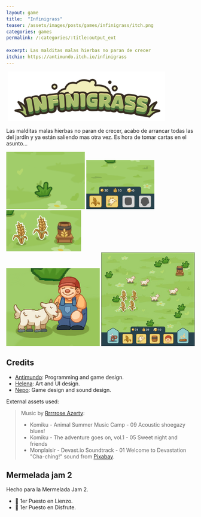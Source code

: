 ```yaml
---
layout: game
title:  "Infinigrass"
teaser: /assets/images/posts/games/infinigrass/itch.png
categories: games
permalink: /:categories/:title:output_ext

excerpt: Las malditas malas hierbas no paran de crecer
itchio: https://antimundo.itch.io/infinigrass
---
```


<div class="img-container">
    <img>
    <img src="/assets/images/posts/games/infinigrass/title.png">
    <img>
</div>

Las malditas malas hierbas no paran de crecer, acabo de arrancar todas las del jardín y ya están saliendo mas otra vez. Es hora de tomar cartas en el asunto...

<div class="img-container">
    <img src="/assets/images/posts/games/infinigrass/tutorial-1.gif">
    <img src="/assets/images/posts/games/infinigrass/tutorial-2.gif">
    <img src="/assets/images/posts/games/infinigrass/tutorial-3.gif">
</div>
<div class="img-container">
    <img src="/assets/images/posts/games/infinigrass/screenshot-1.png">
    <img src="/assets/images/posts/games/infinigrass/screenshot-2.jpg">
</div>

## Credits
- [Antimundo](https://antimundo.itch.io/): Programming and game design.
- [Helena](https://hghostt.itch.io/): Art and UI design.
- [Nepo](https://edearth.itch.io/): Game design and sound design.

External assets used:
> Music by [Rrrrrose Azerty](https://loyaltyfreakmusic.com/):
> - Komiku - Animal Summer Music Camp - 09 Acoustic shoegazy blues!
> - Komiku - The adventure goes on, vol.1 - 05 Sweet night and friends
> - Monplaisir - Devast.io Soundtrack - 01 Welcome to Devastation
> "Cha-ching!" sound from [Pixabay](https://pixabay.com/es/sound-effects/cha-ching-7053/).

## Mermelada jam 2

Hecho para la Mermelada Jam 2.
- 🥇 1er Puesto en Lienzo.
- 🥇 1er Puesto en Disfrute.